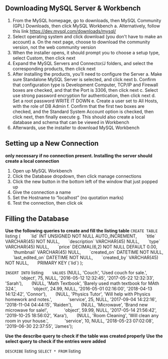 Downloading MySQL Server & Workbench
------------------------------------

1. From the MySQL homepage, go to downloads, then MySQL Community (GPL) Downloads, then click MySQL Workbench
	a. Alternatively, follow this link https://dev.mysql.com/downloads/mysql/
2. Select operating system and click download (you don't have to make an account)
	a. On the next page, choose to download the community version, not the web community version
3. When the installer opens, it should prompt you to choose a setup type, select Custom, then click next
4. Expand the MySQL Servers and Connector/J folders, and select the corresponding products, then click next
5. After installing the products, you’ll need to configure the Server
	a. Make sure Standalone MySQL Server is selected, and click next
	b. Confirm that configuration type is Development Computer, TCP/IP and Firewall boxes are checked, and that the Port is 3306, then click next
	c. Select use strong password encryption for authentication, then click next
	d. Set a root password WRITE IT DOWN
	e. Create a user set to All Hosts, with the role of DB Admin
	f. Confirm that the first two boxes are checked, and the Standard System Account option is checked, then click next, then finally execute
	g. This should also create a local database  and schema that can be viewed in Workbench
6. Afterwards, use the installer to download MySQL Workbench

Setting up a New Connection
---------------------------

__only necessary if no connection present. Installing the server should create a local connection__
1. Open up MySQL Workbench
2. Click the Database dropdown, then click manage connections
3. Click the new button in the bottom left of the window that just popped up
4. Give the connection a name
5. Set the Hostname to “localhost” (no quotation marks)
6. Test the connection, then click ok


Filling the Database
--------------------

__Use the following queries to create and fill the listing table__
`CREATE TABLE` listing (
&nbsp;&nbsp;&nbsp;&nbsp;&nbsp;&nbsp;	\`lid\` INT UNSIGNED NOT NULL AUTO_INCREMENT,
&nbsp;&nbsp;&nbsp;&nbsp;&nbsp;&nbsp;\`title\` VARCHAR(45) NOT NULL,
&nbsp;&nbsp;&nbsp;&nbsp;&nbsp;&nbsp;\`description\` VARCHAR(45) NULL,
&nbsp;&nbsp;&nbsp;&nbsp;&nbsp;&nbsp;\`type\` VARCHAR(45) NULL,
&nbsp;&nbsp;&nbsp;&nbsp;&nbsp;&nbsp;\`price\` DECIMAL(6,2) NOT NULL DEFAULT 0.00,
&nbsp;&nbsp;&nbsp;&nbsp;&nbsp;&nbsp;\`thumbnail\` VARCHAR(45) NULL,
&nbsp;&nbsp;&nbsp;&nbsp;&nbsp;&nbsp;\`created_on\` DATETIME NOT NULL,
&nbsp;&nbsp;&nbsp;&nbsp;&nbsp;&nbsp;\`last_edited_on\` DATETIME NOT NULL,
&nbsp;&nbsp;&nbsp;&nbsp;&nbsp;&nbsp;\`created_by\` VARCHAR(45) NOT NULL,
&nbsp;&nbsp;&nbsp;&nbsp;&nbsp;&nbsp;PRIMARY KEY (\`lid\`)
);

`INSERT INTO` listing
&nbsp;&nbsp;&nbsp;&nbsp;&nbsp;&nbsp;`VALUES` (NULL, 'Couch', 'Used couch for sale.',
&nbsp;&nbsp;&nbsp;&nbsp;&nbsp;&nbsp;&nbsp;&nbsp;&nbsp;&nbsp;&nbsp;&nbsp;'object', 75, NULL, '2016-05-12 12:32:45', '2017-05-22 12:32:33', 'Sarah'),
&nbsp;&nbsp;&nbsp;&nbsp;&nbsp;&nbsp;(NULL, 'Math Textbook', 'Barely used math textbook for MAth 324.',
&nbsp;&nbsp;&nbsp;&nbsp;&nbsp;&nbsp;&nbsp;&nbsp;&nbsp;&nbsp;&nbsp;&nbsp;'object', 24.99, NULL, '2016-05-01 02:16:00', '2018-04-13 14:12:42', 'Connor'),
&nbsp;&nbsp;&nbsp;&nbsp;&nbsp;&nbsp;(NULL, 'Physics Tutor', 'Will help with Physics homework and notes.',
&nbsp;&nbsp;&nbsp;&nbsp;&nbsp;&nbsp;&nbsp;&nbsp;&nbsp;&nbsp;&nbsp;&nbsp;'service', 25, NULL, '2017-09-04 14:22:16', '2018-11-04 04:44:15', 'Raiden'),
&nbsp;&nbsp;&nbsp;&nbsp;&nbsp;&nbsp;(NULL, 'Microwave', 'Brand new microwave for sale!',
&nbsp;&nbsp;&nbsp;&nbsp;&nbsp;&nbsp;&nbsp;&nbsp;&nbsp;&nbsp;&nbsp;&nbsp;'object', 59.99, NULL, '2017-05-14 21:56:42', '2019-10-25 18:56:02', 'Kara'),
&nbsp;&nbsp;&nbsp;&nbsp;&nbsp;&nbsp;(NULL, 'Room Cleaning', 'Will clean any room in your house.',
&nbsp;&nbsp;&nbsp;&nbsp;&nbsp;&nbsp;&nbsp;&nbsp;&nbsp;&nbsp;&nbsp;&nbsp;'service', 10, NULL, '2018-05-23 07:02:08', '2019-06-30 22:37:55', 'James');
	
__Use the describe query to check if the table was created properly__
__Use the select query to check if the entries were added__

`DESCRIBE` listing
`SELECT * FROM` listing